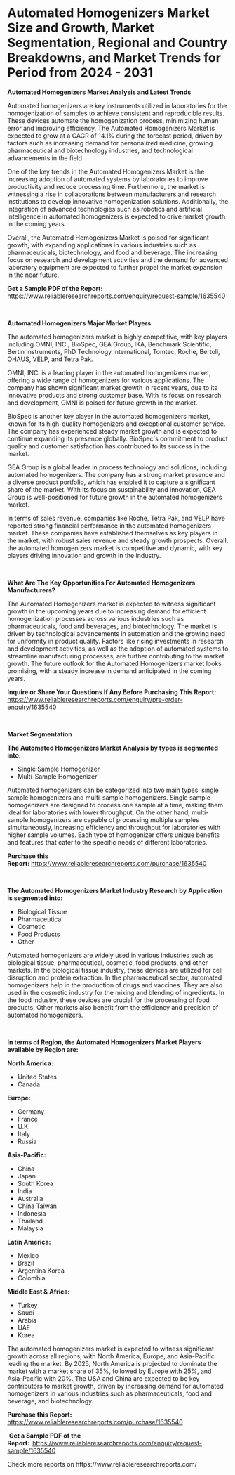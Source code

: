 <p><h1>Automated Homogenizers Market Size and Growth, Market Segmentation, Regional and Country Breakdowns, and Market Trends for Period from 2024 -  2031</h1></p><p><strong>Automated Homogenizers Market Analysis and Latest Trends</strong></p>
<p><p>Automated homogenizers are key instruments utilized in laboratories for the homogenization of samples to achieve consistent and reproducible results. These devices automate the homogenization process, minimizing human error and improving efficiency. The Automated Homogenizers Market is expected to grow at a CAGR of 14.1% during the forecast period, driven by factors such as increasing demand for personalized medicine, growing pharmaceutical and biotechnology industries, and technological advancements in the field.</p><p>One of the key trends in the Automated Homogenizers Market is the increasing adoption of automated systems by laboratories to improve productivity and reduce processing time. Furthermore, the market is witnessing a rise in collaborations between manufacturers and research institutions to develop innovative homogenization solutions. Additionally, the integration of advanced technologies such as robotics and artificial intelligence in automated homogenizers is expected to drive market growth in the coming years.</p><p>Overall, the Automated Homogenizers Market is poised for significant growth, with expanding applications in various industries such as pharmaceuticals, biotechnology, and food and beverage. The increasing focus on research and development activities and the demand for advanced laboratory equipment are expected to further propel the market expansion in the near future.</p></p>
<p><strong>Get a Sample PDF of the Report:&nbsp;</strong> <a href="https://www.reliableresearchreports.com/enquiry/request-sample/1635540">https://www.reliableresearchreports.com/enquiry/request-sample/1635540</a></p>
<p>&nbsp;</p>
<p><strong>Automated Homogenizers Major Market Players</strong></p>
<p><p>The automated homogenizers market is highly competitive, with key players including OMNI, INC., BioSpec, GEA Group, IKA, Benchmark Scientific, Bertin Instruments, PhD Technology International, Tomtec, Roche, Bertoli, OHAUS, VELP, and Tetra Pak.</p><p>OMNI, INC. is a leading player in the automated homogenizers market, offering a wide range of homogenizers for various applications. The company has shown significant market growth in recent years, due to its innovative products and strong customer base. With its focus on research and development, OMNI is poised for future growth in the market.</p><p>BioSpec is another key player in the automated homogenizers market, known for its high-quality homogenizers and exceptional customer service. The company has experienced steady market growth and is expected to continue expanding its presence globally. BioSpec's commitment to product quality and customer satisfaction has contributed to its success in the market.</p><p>GEA Group is a global leader in process technology and solutions, including automated homogenizers. The company has a strong market presence and a diverse product portfolio, which has enabled it to capture a significant share of the market. With its focus on sustainability and innovation, GEA Group is well-positioned for future growth in the automated homogenizers market.</p><p>In terms of sales revenue, companies like Roche, Tetra Pak, and VELP have reported strong financial performance in the automated homogenizers market. These companies have established themselves as key players in the market, with robust sales revenue and steady growth prospects. Overall, the automated homogenizers market is competitive and dynamic, with key players driving innovation and growth in the industry.</p></p>
<p>&nbsp;</p>
<p><strong>What Are The Key Opportunities For Automated Homogenizers Manufacturers?</strong></p>
<p><p>The Automated Homogenizers market is expected to witness significant growth in the upcoming years due to increasing demand for efficient homogenization processes across various industries such as pharmaceuticals, food and beverages, and biotechnology. The market is driven by technological advancements in automation and the growing need for uniformity in product quality. Factors like rising investments in research and development activities, as well as the adoption of automated systems to streamline manufacturing processes, are further contributing to the market growth. The future outlook for the Automated Homogenizers market looks promising, with a steady increase in demand anticipated in the coming years.</p></p>
<p><strong>Inquire or Share Your Questions If Any Before Purchasing This Report:</strong> <a href="https://www.reliableresearchreports.com/enquiry/pre-order-enquiry/1635540">https://www.reliableresearchreports.com/enquiry/pre-order-enquiry/1635540</a></p>
<p>&nbsp;</p>
<p><strong>Market Segmentation</strong></p>
<p><strong>The Automated Homogenizers Market Analysis by types is segmented into:</strong></p>
<p><ul><li>Single Sample Homogenizer</li><li>Multi-Sample Homogenizer</li></ul></p>
<p><p>Automated homogenizers can be categorized into two main types: single sample homogenizers and multi-sample homogenizers. Single sample homogenizers are designed to process one sample at a time, making them ideal for laboratories with lower throughput. On the other hand, multi-sample homogenizers are capable of processing multiple samples simultaneously, increasing efficiency and throughput for laboratories with higher sample volumes. Each type of homogenizer offers unique benefits and features that cater to the specific needs of different laboratories.</p></p>
<p><strong>Purchase this Report:&nbsp;</strong><a href="https://www.reliableresearchreports.com/purchase/1635540">https://www.reliableresearchreports.com/purchase/1635540</a></p>
<p>&nbsp;</p>
<p><strong>The Automated Homogenizers Market Industry Research by Application is segmented into:</strong></p>
<p><ul><li>Biological Tissue</li><li>Pharmaceutical</li><li>Cosmetic</li><li>Food Products</li><li>Other</li></ul></p>
<p><p>Automated homogenizers are widely used in various industries such as biological tissue, pharmaceutical, cosmetic, food products, and other markets. In the biological tissue industry, these devices are utilized for cell disruption and protein extraction. In the pharmaceutical sector, automated homogenizers help in the production of drugs and vaccines. They are also used in the cosmetic industry for the mixing and blending of ingredients. In the food industry, these devices are crucial for the processing of food products. Other markets also benefit from the efficiency and precision of automated homogenizers.</p></p>
<p>&nbsp;</p>
<p><strong>In terms of Region, the Automated Homogenizers Market Players available by Region are:</strong></p>
<p>
    <p> <strong> North America: </strong>
        <ul>
            <li>United States</li>
            <li>Canada</li>
        </ul>
        </p> 
    <p> <strong> Europe: </strong>
        <ul>
            <li>Germany</li>
            <li>France</li>
            <li>U.K.</li>
            <li>Italy</li>
            <li>Russia</li>
        </ul>
        </p> 
    <p> <strong> Asia-Pacific: </strong>
        <ul>
            <li>China</li>
            <li>Japan</li>
            <li>South Korea</li>
            <li>India</li>
            <li>Australia</li>
            <li>China Taiwan</li>
            <li>Indonesia</li>
            <li>Thailand</li>
            <li>Malaysia</li>
        </ul>
        </p> 
    <p> <strong> Latin America: </strong>
        <ul>
            <li>Mexico</li>
            <li>Brazil</li>
            <li>Argentina Korea</li>
            <li>Colombia</li>
        </ul>
        </p> 
    <p> <strong> Middle East & Africa: </strong>
        <ul>
            <li>Turkey</li>
            <li>Saudi</li>
            <li>Arabia</li>
            <li>UAE</li>
            <li>Korea</li>
        </ul>
    </p>
    </p>
<p><p>The automated homogenizers market is expected to witness significant growth across all regions, with North America, Europe, and Asia-Pacific leading the market. By 2025, North America is projected to dominate the market with a market share of 35%, followed by Europe with 25%, and Asia-Pacific with 20%. The USA and China are expected to be key contributors to market growth, driven by increasing demand for automated homogenizers in various industries such as pharmaceuticals, food and beverage, and biotechnology.</p></p>
<p><strong>Purchase this Report: </strong><a href="https://www.reliableresearchreports.com/purchase/1635540">https://www.reliableresearchreports.com/purchase/1635540</a></p>
<p>&nbsp;<strong>Get a Sample PDF of the Report:&nbsp;&nbsp;</strong><a href="https://www.reliableresearchreports.com/enquiry/request-sample/1635540">https://www.reliableresearchreports.com/enquiry/request-sample/1635540</a></p>
<p><strong></strong></p>
<p>Check more reports on https://www.reliableresearchreports.com/</p>